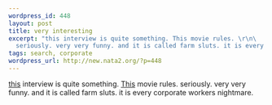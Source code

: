 ```yaml
--- 
wordpress_id: 448
layout: post
title: very interesting
excerpt: "this interview is quite something. This movie rules. \r\n\
  seriously. very very funny. and it is called farm sluts. it is every corporate workers nightmare. "
tags: search, corporate
wordpress_url: http://new.nata2.org/?p=448
---
```

<a href="http://www.pbs.org/now/printable/transcript205_full_print.html">this</a> interview is quite something. <a href="http://www.foxsearchlight.com/lab/shorts/farmsluts/quicktime.html">This</a> movie rules. 
seriously. very very funny. and it is called farm sluts. it is every corporate workers nightmare. 
